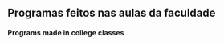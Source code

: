 <b>Programas feitos nas aulas da faculdade</b><br>
--------------------------------------
<b>Programs made in college classes</b>
